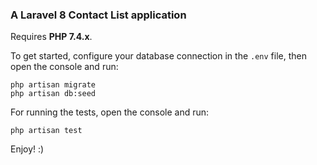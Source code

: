 ### A Laravel 8 Contact List application

Requires **PHP 7.4.x**.

To get started, configure your database connection in the `.env` file, then open the console and run:

```
php artisan migrate
php artisan db:seed
```

For running the tests, open the console and run:

```php artisan test```

Enjoy! :)

